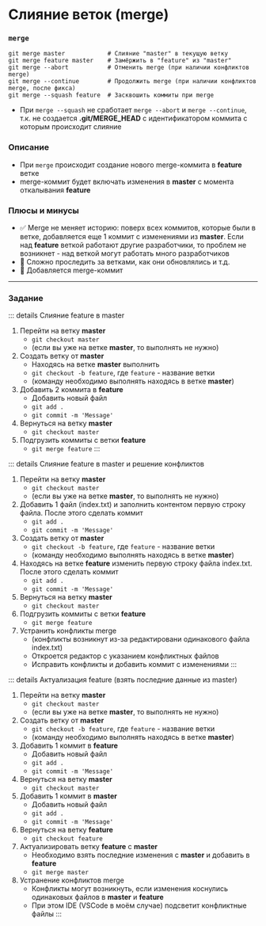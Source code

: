 # Слияние веток (merge)

### `merge`
```bash:no-line-numbers:no-line-numbers
git merge master            # Слияние "master" в текущую ветку
git merge feature master    # Замёржить в "feature" из "master"
git merge --abort           # Отменить merge (при наличии конфликтов merge)
git merge --continue        # Продолжить merge (при наличии конфликтов merge, после фикса)
git merge --squash feature  # Засквошить коммиты при merge
```

- При `merge --squash` не сработает `merge --abort` и `merge --continue`, т.к. не создается **.git/MERGE_HEAD** с идентификатором коммита с которым происходит слияние

### Описание
- При `merge` происходит создание нового merge-коммита в **feature** ветке
- merge-коммит будет включать изменения в **master** с момента откалывания **feature**

### Плюсы и минусы
- ✅ Merge не меняет историю: поверх всех коммитов, которые были в ветке, добавляется еще 1 коммит с изменениями из **master**. Если над **feature** веткой работают другие разработчики, то проблем не возникнет - над веткой могут работать много разработчиков
- 🚫 Сложно проследить за ветками, как они обновлялись и т.д.
- 🚫 Добавляется merge-коммит

---

### Задание
::: details Слияние feature в master
1. Перейти на ветку **master**
    - `git checkout master`
    - (если вы уже на ветке **master**, то выполнять не нужно)
2. Создать ветку от **master**
    - Находясь на ветке **master** выполнить
    - `git checkout -b feature`, где `feature` - название ветки
    - (команду необходимо выполнять находясь в ветке **master**)
3. Добавить 2 коммита в **feature**
    - Добавить новый файл
    - `git add .`
    - `git commit -m 'Message'`
4. Вернуться на ветку **master**
    - `git checkout master`
5. Подгрузить коммиты с ветки **feature**
    - `git merge feature`
:::

::: details Слияние feature в master и решение конфликтов
1. Перейти на ветку **master**
    - `git checkout master`
    - (если вы уже на ветке **master**, то выполнять не нужно)
2. Добавить 1 файл (index.txt) и заполнить контентом первую строку файла. После этого сделать коммит
    - `git add .`
    - `git commit -m 'Message'`
3. Создать ветку от **master**
    - `git checkout -b feature`, где `feature` - название ветки
    - (команду необходимо выполнять находясь в ветке **master**)
4. Находясь на ветке **feature** изменить первую строку файла index.txt. После этого сделать коммит
    - `git add .`
    - `git commit -m 'Message'` 
5. Вернуться на ветку **master**
    - `git checkout master`
6. Подгрузить коммиты с ветки **feature**
    - `git merge feature`
7. Устранить конфликты merge
    - (конфликты возникнут из-за редактировани одинакового файла index.txt)
    - Откроется редактор с указанием конфликтных файлов
    - Исправить конфликты и добавить коммит с изменениями
:::

::: details Актуализация feature (взять последние данные из master)
1. Перейти на ветку **master**
    - `git checkout master`
    - (если вы уже на ветке **master**, то выполнять не нужно)
2. Создать ветку от **master**
    - `git checkout -b feature`, где `feature` - название ветки
    - (команду необходимо выполнять находясь в ветке **master**)
3. Добавить 1 коммит в **feature**
    - Добавить новый файл
    - `git add .`
    - `git commit -m 'Message'`
4. Вернуться на ветку **master**
    - `git checkout master`
5. Добавить 1 коммит в **master**
    - Добавить новый файл
    - `git add .`
    - `git commit -m 'Message'`
6. Вернуться на ветку **feature**
    - `git checkout feature`
7. Актуализировать ветку **feature** с **master**
    - Необходимо взять последние изменения с **master** и добавить в **feature**
    - `git merge master`
8. Устранение конфликтов merge
    - Конфликты могут возникнуть, если изменения коснулись одинаковых файлов в **master** и **feature**
    - При этом IDE (VSCode в моём случае) подсветит конфликтные файлы
:::
